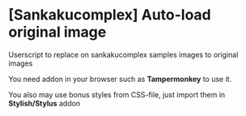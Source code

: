 # [Sankakucomplex] Auto-load original image
Userscript to replace on sankakucomplex samples images to original images

You need addon in your browser such as **Tampermonkey** to use it.

You also may use bonus styles from CSS-file, just import them in **Stylish/Stylus** addon
